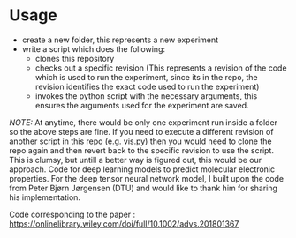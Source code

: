 # Usage
* create a new folder, this represents a new experiment
* write a script which does the following:
    * clones this repository
    * checks out a specific revision (This represents a revision of the code which is used to run the experiment, since its in the repo, the revision identifies the exact code used to run the experiment)
    * invokes the python script with the necessary arguments, this ensures the arguments used for the experiment are saved.

_NOTE:_ At anytime, there would be only one experiment run inside a folder so the above steps are fine. If you need to execute a different revision of another script in this repo (e.g. vis.py) then
you would need to clone the repo again and then revert back to the specific revision to use the script. This is clumsy, but untill a better way is figured out, this would be our approach.
Code for deep learning models to predict molecular electronic properties. For the deep tensor neural network model, I built upon the code from Peter Bjørn Jørgensen (DTU) and would like to thank him for sharing his implementation. 

Code corresponding to the paper : https://onlinelibrary.wiley.com/doi/full/10.1002/advs.201801367
